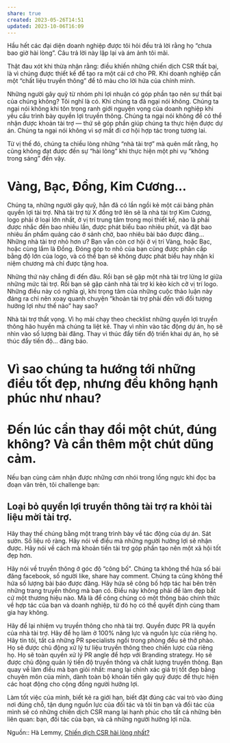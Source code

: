 ```yaml
---
share: true
created: 2023-05-26T14:51
updated: 2023-10-06T16:09
---
```


Hầu hết các đại diện doanh nghiệp được tôi hỏi đều trả lời rằng họ “chưa bao giờ hài lòng”. Câu trả lời này lặp lại và ám ảnh tôi mãi.

Thật đau xót khi thừa nhận rằng: điều khiến những chiến dịch CSR thất bại, là vì chúng được thiết kế để tạo ra một cái cớ cho PR. Khi doanh nghiệp cần một “chất liệu truyền thông” để tô màu cho lời hứa của chính mình.

Những người gây quỹ từ nhóm phi lợi nhuận có góp phần tạo nên sự thất bại của chúng không? Tôi nghĩ là có. Khi chúng ta đã ngại nói không. Chúng ta ngại nói không khi tôn trọng ranh giới nguyện vọng của doanh nghiệp khi yêu cầu trình bày quyền lợi truyền thông. Chúng ta ngại nói không để có thể nhận được khoản tài trợ — thứ sẽ góp phần giúp chúng ta thực hiện được dự án. Chúng ta ngại nói không vì sợ mất đi cơ hội hợp tác trong tương lai.

Từ vị thế đó, chúng ta chiều lòng những “nhà tài trợ” mà quên mất rằng, họ cũng không đạt được đến sự “hài lòng” khi thực hiện một phi vụ “không trong sáng” đến vậy.

# Vàng, Bạc, Đồng, Kim Cương…

Chúng ta, những người gây quỹ, hẳn đã có lần ngồi kẻ một cái bảng phân quyền lợi tài trợ. Nhà tài trợ từ X đồng trở lên sẽ là nhà tài trợ Kim Cương, logo phải ở loại lớn nhất, ở vị trí trung tâm trong mọi thiết kế, nào là phải được nhắc đến bao nhiêu lần, được phát biểu bao nhiêu phút, và đặt bao nhiêu ấn phẩm quảng cáo ở sảnh chờ, bao nhiêu bài báo được đăng… Những nhà tài trợ nhỏ hơn ư? Bạn vẫn còn cơ hội ở vị trí Vàng, hoặc Bạc, hoặc cùng lắm là Đồng. Đóng góp to nhỏ của bạn cũng được phân cấp bằng độ lớn của logo, và có thể bạn sẽ không được phát biểu hay nhận kỉ niệm chương mà chỉ được tặng hoa.

Những thứ này chẳng đi đến đâu. Rồi bạn sẽ gặp một nhà tài trợ lửng lơ giữa những mức tài trợ. Rồi bạn sẽ gặp cảnh nhà tài trợ kì kèo kích cỡ vị trí logo. Những điều này có nghĩa gì, khi trọng tâm của những cuộc thảo luận này đáng ra chỉ nên xoay quanh chuyện “khoản tài trợ phải đến với đối tượng hưởng lợi như thế nào” hay sao?

Nhà tài trợ thất vọng. Vì họ mải chạy theo checklist những quyền lợi truyền thông hão huyền mà chúng ta liệt kê. Thay vì nhìn vào tác động dự án, họ sẽ nhìn vào số lượng bài đăng. Thay vì thúc đẩy tiến độ triển khai dự án, họ sẽ thúc đẩy tiến độ… đăng báo.

# Vì sao chúng ta hướng tới những điều tốt đẹp, nhưng đều không hạnh phúc như nhau?

# Đến lúc cần thay đổi một chút, đúng không? Và cần thêm một chút dũng cảm.

Nếu bạn cùng cảm nhận được những cơn nhói trong lồng ngực khi đọc ba đoạn văn trên, tôi challenge bạn:

## **Loại bỏ quyền lợi truyền thông tài trợ ra khỏi tài liệu mời tài trợ.**

Hãy thay thế chúng bằng một trang trình bày về tác động của dự án. Sát sườn. Số liệu rõ ràng. Hãy nói về điều mà những người hưởng lợi sẽ nhận được. Hãy nói về cách mà khoản tiền tài trợ góp phần tạo nên một xã hội tốt đẹp hơn.

Hãy nói về truyền thông ở góc độ “công bố”. Chúng ta không thể hứa số bài đăng facebook, số người like, share hay comment. Chúng ta cũng không thể hứa số lượng bài báo được đăng. Hãy hứa sẽ công bố hợp tác hai bên trên những trang truyền thông mà bạn có. Điều này không phải để làm đẹp bất cứ một thương hiệu nào. Mà là để công chúng có một thông báo chính thức về hợp tác của bạn và doanh nghiệp, từ đó họ có thể quyết định cùng tham gia hay không.

Hãy để lại nhiệm vụ truyền thông cho nhà tài trợ. Quyền được PR là quyền của nhà tài trợ. Hãy để họ làm ở 100% năng lực và nguồn lực của riêng họ. Hãy tin tôi, tất cả những PR specialists ngồi trong phòng đều sẽ thở phào. Họ sẽ được chủ động xử lý tư liệu truyền thông theo chiến lược của riêng họ. Họ sẽ toàn quyền xử lý PR angle để hợp với Branding strategy. Họ sẽ được chủ động quản lý tiến độ truyền thông và chất lượng truyền thông. Bạn quay về làm điều mà bạn giỏi nhất: mang lại chính xác giá trị tốt đẹp bằng chuyên môn của mình, dành toàn bộ khoản tiền gây quỹ được để thực hiện các hoạt động cho cộng đồng người hưởng lợi.

Làm tốt việc của mình, biết kẻ ra giới hạn, biết đặt đúng các vai trò vào đúng nơi đúng chỗ, tận dụng nguồn lực của đối tác và tôi tin bạn và đối tác của mình sẽ có những chiến dịch CSR mang lại hạnh phúc cho tất cả những bên liên quan: bạn, đối tác của bạn, và cả những người hưởng lợi nữa.

Nguồn:: Hà Lemmy, [Chiến dịch CSR hài lòng nhất?](https://halemmy.medium.com/chiến-dịch-csr-hài-lòng-nhất-ef0501337970)
